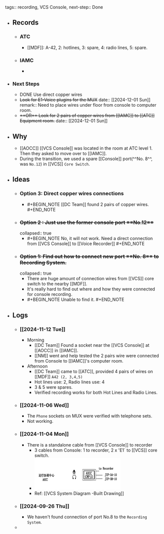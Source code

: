 tags:: recording, VCS Console,
next-step:: Done

- ## Records
	- ### ATC
		- [[MDF]]: A-42, 2: hotlines, 3: spare, 4: radio lines, 5: spare.
	- ### IAMC
		-
- ### Next Steps
	- DONE Use direct copper wires
	- ~~Look for E1-Voice plugins for the MUX~~
	  date:: [[2024-12-01 Sun]]
	  remark:: Need to place wires under floor from console to computer room.
	- ~~==OR== Look for 2 pairs of copper wires from [[IAMC]] to [[ATC]] Equipment room.~~
	  date:: [[2024-12-01 Sun]]
- ## Why
	- [[AOCC]] [[VCS Console]] was located in the room at ATC level 1. Then they asked to move over to [[IAMC]].
	- During the transition, we used a spare [[Console]] port(^^No. 8^^, was `No.12`) in [[VCS]] `Core Switch`.
- ## Ideas
	- ### Option 3: Direct copper wires connections
		- #+BEGIN_NOTE
		  [[DC Team]] found 2 pairs of copper wires. 
		  #+END_NOTE
	- ### ~~Option 2 : Just use the former console port ==No.12==~~
	  collapsed:: true
		- #+BEGIN_NOTE
		  No, it will not work. Need a direct connection from [[VCS Console]] to [[Voice Recorder]] 
		  #+END_NOTE
	- ### ~~Option 1: Find out how to connect new port ==No. 8== to Recording System.~~
	  collapsed:: true
		- There are huge amount of connection wires from [[VCS]] core switch to the nearby [[MDF]].
		- It's really hard to find out where and how they were connected for console recording.
		- #+BEGIN_NOTE
		  Unable to find it.
		  #+END_NOTE
- ## Logs
	- ### [[2024-11-12 Tue]]
		- Morning
			- [[DC Team]] Found a socket near the [[VCS Console]] at [[AOCC]] in [[IAMC]].
			- [[NM]] went and help tested the 2 pairs wire were connected from Console to [[IAMC]]'s computer room.
		- Afternoon
			- [[DC Team]] came to [[ATC]], provided 4 pairs of wires on [[MDF]] `A42 (2, 3,4,5)`
			- Hot lines use: 2, Radio lines use: 4
			- 3 & 5 were spares.
			- Verified recording works for both Hot Lines and Radio Lines.
	- ### [[2024-11-06 Wed]]
		- The `Phone` sockets on MUX were verified with telephone sets.
		- Not working.
	- ### [[2024-11-04 Mon]]
		- There is a standalone cable from [[VCS Console]] to recorder
			- 3 cables from Console: 1 to recorder, 2 x 'E1` to [[VCS]] core switch.
			- ![VCS Console connections.png](../assets/VCS_Console_connections_1730778353525_0.png)
			- Ref: [[VCS System Diagram -Built Drawing]]
	- ### [[2024-09-26 Thu]]
		- We haven't found connection of port No.8 to the  `Recording System`.
	-